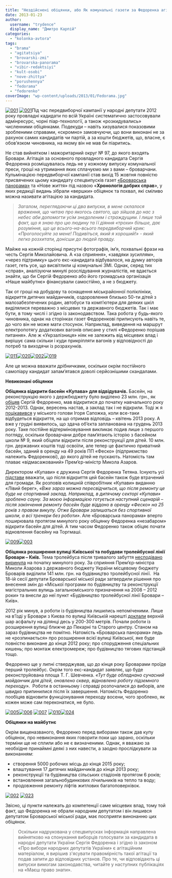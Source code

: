 ```yaml
---
title: "Нездійснені обіцянки, або Як комунальні газети за Федоренка агітували"
date: 2013-01-23
author: 
  username: "trydence"
  display_name: "Дмитро Карпій"
categories: 
  - "kolonka-avtora"
tags: 
  - "brama"
  - "agitatsiya"
  - "brovarski-zmi"
  - "brovarska-panorama"
  - "vibir-redaktsiyi"
  - "kult-osobi"
  - "nove-zhittya"
  - "porushennya"
  - "fedorama"
  - "fedorenko"
coverImage: "wp-content/uploads/2013/01/Fedorama.jpg"
---
```


[![001](https://mpz.brovary.org/wp-content/uploads/2013/01/0011.jpg)](https://mpz.brovary.org/wp-content/uploads/2013/01/0011.jpg) [![001](https://mpz.brovary.org/wp-content/uploads/2013/01/0012.jpg)](https://mpz.brovary.org/wp-content/uploads/2013/01/0012.jpg)Під час передвиборчої кампанії у народні депутати 2012 року провладні кадидати по всій Україні систематично застосовували адмінресурс, чорні піар-технології, а також «розкидувались» численними обіцянками. Подекуди – навіть хизувалися показовими зробленими справами, «скромно» замовчуючи, що вони виконані не за рахунок самих кандидатів чи партій, а за кошти бюджетів, що, власне, є обов’язком чиновника, на якому він не мав би піаритись.

Не став вийнятком і мажоритарний округ № 97, до якого входять Бровари. Агітація за основного провладного кандидата Сергія Федоренка розміщувалась ледь не у кожному випуску комунальної преси, гроші на утримання яких сплачуємо ми з вами – броварчани. Кульмінацією передвиборчої кампанії став вихід 15 жовтня повністю присвячених цьому кандидату спецвипусків газет [«Броварська панорама»](https://mpz.brovary.org/24-shpalti-agitpiaru-za-kosht-brovarchan/) та «Нове життя» під назвою «**Хронологія добрих справ**», у яких редакції видань зібрали «вершки» обіцянок та похвал, які сміливо можна називати агітацією за кандидата.

> _Загалом, переглядаючи ці два випуски, в мене склалося враження, що читаю про якогось святого, що зійшов до нас з небес аби допомогти усім знедоленим і страждущим. І лише той факт, що я знаю про цю людину та її діяння «трохи» більше, дає розуміння, що це всього-на-всього передвиборчий крик:  «Проголосуйте за мене! Подивіться, який я хороший!» - який легко розхитати, донісши до людей правду._

Майже на кожній сторінці присутні фотографія, ім’я, похвальні фрази на честь Сергія Миколайовича. А «за сприяння», «завдяки зусиллям», «через підтримку» цього екс-кандидата відбувалося, на думку авторів газет, геть усе, що висвітлили ці комунальні ЗМІ. Однак, серед тих «справ», аналізуючи минулі розслідування журналістів, не вдається знайти, що би Сергій Федоренко або його громадська організація «Наше майбутнє» фінансували самостійно, а не з бюджету.

Так от гроші на добудову та оснащення міськрайонної поліклініки, відкриття дитячих майданчиків, оздоровлення близько 50-ти дітей з малозабезпечених родин, автобуси та комп’ютери для деяких шкіл виділялися переважно з місцевих та державного бюджетів. Так і має бути, в тому числі і згідно із законодавством. Така робота у будь-якого чиновника, однак на сторінках газет Федоренкові приписують навіть те, до чого він не може мати стосунок. Наприклад, виведення на маршрут електропотягу додаткових вагонів описане у стилі «Федоренко порішав питання». Але ж «Укрзалізниця» ніяк не залежить від місцевих влад і вирішує сама скільки і куди прикріпляти вагонів у відповідності до потреб та виходячи із розрахунків.

[![011](https://mpz.brovary.org/wp-content/uploads/2013/01/011.jpg)](https://mpz.brovary.org/wp-content/uploads/2013/01/011.jpg)[![020](https://mpz.brovary.org/wp-content/uploads/2013/01/020.jpg)](https://mpz.brovary.org/wp-content/uploads/2013/01/020.jpg)[![002](https://mpz.brovary.org/wp-content/uploads/2013/01/0021.jpg)](https://mpz.brovary.org/wp-content/uploads/2013/01/0021.jpg)[![019](https://mpz.brovary.org/wp-content/uploads/2013/01/019.jpg)](https://mpz.brovary.org/wp-content/uploads/2013/01/019.jpg)

Але це можна вважати дрібничками, оскільки окрім постійного самопіару кандидат запам’ятався доволі серйознішими скандалами.

**Невиконані обіцянки**

**Обіцянка відкрити басейн «Купава» для відвідувачів.** Басейн, на реконструкцію якого з держбюджету було виділено 23 млн. грн., як [обіцяв](https://mpz.brovary.org/biki-fedorenka-vzhe-za-dobroyu-traditsiyeyu-napali-na-zhurnalistiv/) Сергій Федоренко, мав відкритися до початку навчального року 2012-2013. Однак, вересень настав, а заклад так і не відкрили. Тоді ж я [поцікавився](https://mpz.brovary.org/rekonstruktsiya-baseynu-kupava-zakinchitsya-ne-ranishe-grudnya-2013-roku/) у міського голови Ігоря Сапожка, коли все-таки відбудеться відкриття, на що отримав відповідь – квітень 2013 року. А вже у грудні виявилось, що здача об’єкта запланована на грудень 2013 року. Таке постійне відтерміновування викликає подив лише з першого погляду, оскільки броварчани добре пам’ятають історію з басейном школи № 9, який обіцяли відкрити після реконструкції для дітей. 10 млн. грн. державних коштів тоді освоїли, але тепер це фактично приватний басейн, зданий в оренду на 49 років ПП «Феско» (підприємство належить Федоренкові), до якого дітей не пускають. Натомість там плаває «відмасажований» Прем’єр-міністр Микола Азаров.

Директором «Купави» є дружина Сергія Федоренка Тетяна. Існують усі [підстави](http://lb.ua/news/2011/12/12/127585_imenem_azarova.html) вважати, що після відкриття цей басейн також буде втрачений для громади. Як розповів колишній співробітник «Купави» виданню «Лівий берег», _«Вже зараз можна пересвідчиться, що після ремонту це буде не спортивний заклад. Наприклад, в дитячому секторі «Купави» зроблено сауну. За моєю інформацією готується наступний сценарій – після закінчення ремонту басейн буде віддано в оренду «Феско» на 25 років з правом викупу. Отже Бровари залишаться без спортивної школи, а всі тренери без роботи»_. Але «Броварська панорама» вперто поширювала протягом минулого року обіцянку Федоренка «незабаром» відкрити басейн для дітей. А тим часом Федоренко також обіцяє почати відновлення басейну на Торгмаші.

[![009](https://mpz.brovary.org/wp-content/uploads/2013/01/009.jpg)](https://mpz.brovary.org/wp-content/uploads/2013/01/009.jpg)[![003](https://mpz.brovary.org/wp-content/uploads/2013/01/0031.jpg)](https://mpz.brovary.org/wp-content/uploads/2013/01/0031.jpg)

**Обіцянка розширення вулиці Київської та побудови тролейбусної лінії Бровари – Київ.** Тема тролейбуса після тривалого забуття [несподівано виринула](https://mpz.brovary.org/vibori-chas-zgadati-pro-troleybus/) на початку минулого року. За сприяння Прем’єр-міністра Миколи Азарова з державного бюджету України місцевому бюджету Броварів виділили 141 млн. грн. на будівництво тролейбусної лінії.  На 18-ій сесії депутати Броварської міської ради затвердили рішення про внесення змін до «Міської програми по будівництву та реконструкції магістральних вулиць загальноміського призначення на 2008 – 2012 роки» та внесли до неї пункт «Будівництво тролейбусної лінії Бровари – Київ».

2012 рік минув, а роботи із будівництва лишились непоміченими. Лише на в’їзді у Бровари з Києва по вулиці Київській нарешті [доклали](https://mpz.brovary.org/lyuki-brovariv-chi-bezpechno-hoditi-mistom-ne-divlyachis-pid-nogi/) верхній шар асфальту на ділянці десь у 200-300 метрів. Почали роботи із розширення вулиці ближче до Пекарні та Старого центру. Станом на зараз будівництва не помітно. Натомість «Броварська панорама» ледь не «розпинається» про розширення всієї вулиці Київської, яке буде повністю виконане до кінця 2012 року; про спорудження спеціальних кишень; про монтаж електромереж; про будівництво тягових підстанцій тощо.

Федоренко ще у липні стверджував, що до кінця року Броварами проїде перший тролейбус. Окрім того екс-кандидат заявляє, що буде реконструйована площа Т. Г. Шевченка. _«Тут буде обладнано сучасний майданчик для дітей, оновлено сквер, відновлено роботу підземного переходу»._  Роботи в останньому і справді розпочалися до виборів, але швидко припинилися після їх завершення. Натомість Федоренко пообіцяв відновити функціонування переходу восени, чого зроблено, як кожен може сам переконатися, не було.

[![005](https://mpz.brovary.org/wp-content/uploads/2013/01/005.jpg)](https://mpz.brovary.org/wp-content/uploads/2013/01/005.jpg)[![006](https://mpz.brovary.org/wp-content/uploads/2013/01/006.jpg)](https://mpz.brovary.org/wp-content/uploads/2013/01/006.jpg) [![007](https://mpz.brovary.org/wp-content/uploads/2013/01/007.jpg)](https://mpz.brovary.org/wp-content/uploads/2013/01/007.jpg) [![010](https://mpz.brovary.org/wp-content/uploads/2013/01/010.jpg)](https://mpz.brovary.org/wp-content/uploads/2013/01/010.jpg)[![024](https://mpz.brovary.org/wp-content/uploads/2013/01/024.jpg)](https://mpz.brovary.org/wp-content/uploads/2013/01/024.jpg)

**Обіцянки на майбутнє**

Окрім вищеназваного, Федоренко перед виборами також дав купу обіцянок, про невиконання яких говорити поки що зарано, оскільки терміни ще не сплили або не є визначеними. Однак, я вважаю за необхідне принаймні деякі з них навести, а заодно прослідкувати за виконанням:

- створення 5000 робочих місць до кінця 2015 року;
- влаштування 17 дитячих майданчиків до кінця 2013 року;
- реконструкції та будівництва сільських стадіонів протягом 6 років;
- встановлення загальнобудинкових лічильників на тепло та воду;
- продовження ремонту ліфтів житлових багатоповерхівок.

[![002](https://mpz.brovary.org/wp-content/uploads/2013/01/0022.jpg)](https://mpz.brovary.org/wp-content/uploads/2013/01/0022.jpg) [![023](https://mpz.brovary.org/wp-content/uploads/2013/01/023.jpg)](https://mpz.brovary.org/wp-content/uploads/2013/01/023.jpg)

Звісно, ці пункти належать до компетенції саме місцевих влад, тому той факт, що Федоренка не обрали народним депутатом і він лишився депутатом Броварської міської ради, має посприяти винонанню цих обіцянок.

> Оскільки надрукована у спецвипусках інформація направлена вийнятково на спонукання виборців голосувати за кандидата в народні депутати України Сергія Федоренка і згідно із законом «Про вибори народних депутатів України» є агітаційним матеріалом, я вирішив з'ясувати правомірність такої агітації та подав запити до відповідних установ. Про те, чи відповідають ці випуски вимогам законодавства, читайте у наступних публікаціях на «Маєш право знати».
